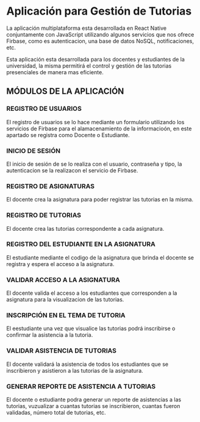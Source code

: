 # Aplicación para Gestión de Tutorias

La aplicación multiplataforma esta desarrollada en React Native conjuntamente con JavaScript utilizando algunos servicios que nos ofrece Firbase, como es autenticacion, una base de datos NoSQL, notificaciones, etc.

Esta aplicación esta desarrollada para los docentes y estudiantes de la universidad, la misma permitirá el control y gestión de las tutorias presenciales de manera mas eficiente. 

## MÓDULOS DE LA APLICACIÓN

### REGISTRO DE USUARIOS
El registro de usuarios se lo hace mediante un formulario utilizando los servicios de Firbase para el alamacenamiento de la informacioón, en este apartado se registra como Docente o Estudiante.

### INICIO DE SESIÓN
El inicio de sesión de se lo realiza con el usuario, contraseña y tipo, la autenticacion se la realizacon el servicio de Firbase.

### REGISTRO DE ASIGNATURAS
El docente crea la asignatura para poder registrar las tutorias en la misma.

### REGISTRO DE TUTORIAS
El docente crea las tutorias correspondente a cada asignatura.

### REGISTRO DEL ESTUDIANTE EN LA ASIGNATURA
El estudiante mediante el codigo de la asignatura que brinda el docente se registra y espera el acceso a la asignatura.

### VALIDAR ACCESO A LA ASIGNATURA
El docente valida el acceso a los estudiantes que corresponden a la asignatura para la visualizacion de las tutorias.

### INSCRIPCIÓN EN EL TEMA DE TUTORIA
El eestudiante una vez que visualice las tutorias podrá inscribirse o confirmar la asistencia a la tutoria.

### VALIDAR ASISTENCIA DE TUTORIAS
El docente validará la asistencia de todos los estudiantes que se inscribieron y asistieron a las tutorias de la asignatura.

### GENERAR REPORTE DE ASISTENCIA A TUTORIAS
El docente o estudiante podra generar un reporte de asistencias a las tutorias, vuzualizar a cuantas tutorias se inscribieron, cuantas fueron validadas, número total de tutorias, etc.

